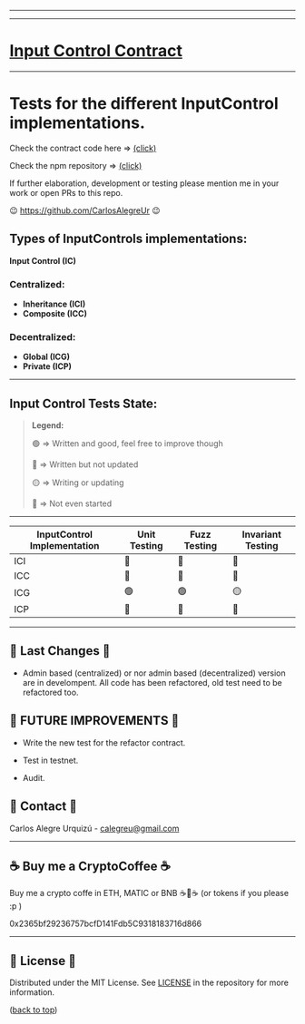 <hr/>
<hr/>

<a name="readme-top"></a>

# [Input Control Contract](https://github.com/CarlosAlegreUr/InputControl-SmartContract-DesignPattern)

<hr/>

# Tests for the different InputControl implementations.

Check the contract code here => [(click)](https://github.com/CarlosAlegreUr/InputControl-SmartContract-DesignPattern)

Check the npm repository => [(click)](https://www.npmjs.com/package/input-control-contract)

If further elaboration, development or testing please mention me in your work or open PRs to this repo.

😉 https://github.com/CarlosAlegreUr 😉

## Types of InputControls implementations:

**Input Control (IC)**

### Centralized:

- **Inheritance (ICI)**
- **Composite (ICC)**

### Decentralized:

- **Global (ICG)**
- **Private (ICP)**

---

## Input Control Tests State:

> **Legend:**
>
> 🟢 => Written and good, feel free to improve though
>
> 🔵 => Written but not updated
>
> 🟡 => Writing or updating
>
> 🔴 => Not even started

---

| **InputControl Implementation** | **Unit Testing** | **Fuzz Testing** | **Invariant Testing** |
| ------------------------------- | ---------------- | ---------------- | --------------------- |
| ICI                             | 🔵               | 🔴               | 🔴                    |
| ICC                             | 🔵               | 🔴               | 🔴                    |
| ICG                             | 🟢               | 🟢               | 🟡                    |
| ICP                             | 🔴               | 🔴               | 🔴                    |

<hr/>

## 📰 Last Changes 📰

- Admin based (centralized) or nor admin based (decentralized) version are in develompent. All code has been refactored, old test need to be refactored too.

## 🎉 FUTURE IMPROVEMENTS 🎉

- Write the new test for the refactor contract.

- Test in testnet.

- Audit.

## 📨 Contact 📨

Carlos Alegre Urquizú - calegreu@gmail.com

<hr/>

## ☕ Buy me a CryptoCoffee ☕

Buy me a crypto coffe in ETH, MATIC or BNB ☕🧐☕
(or tokens if you please :p )

0x2365bf29236757bcfD141Fdb5C9318183716d866

<hr/>

## 📜 License 📜

Distributed under the MIT License. See [LICENSE](https://github.com/CarlosAlegreUr/InputControl-SmartContract-DesignPattern/blob/main/LICENSE) in the repository for more information.

([back to top](#🙀-the-problem-🙀))
